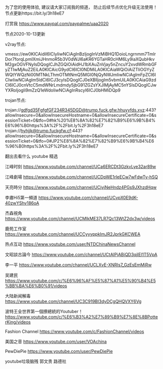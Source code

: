 为了您的使用体验, 建议请大家订阅我的频道， 防止后续节点优化升级无法使用！节点更新https://bit.ly/3h18eE7


打赏我 https://www.paypal.com/paypalme/uaa2020

节点2020-10-13更新




v2ray节点:

vmess://ew0KICAidiI6ICIyIiwNCiAgInBzIjogInVzMiBHQ1DoioLngrnmm7TmlrDor7forqLpmIXmiJHnmoR5b3V0dWJl6aKR6YGTaHR0cHM6Ly9iaXQubHkvM2gxOGVFNyIsDQogICJhZGQiOiAidHJ1bXAuZnVjay5nZncuY2xvdWRmbGFyZTIwMjAuZ2EiLA0KICAicG9ydCI6ICI0NDMiLA0KICAiaWQiOiAiZTliOGYyZWQtYWQzNi00MTNkLThmOTMtNmQ5MGI0NjQyNWJmIiwNCiAgImFpZCI6ICIwIiwNCiAgIm5ldCI6ICJ3cyIsDQogICJ0eXBlIjogIm5vbmUiLA0KICAiaG9zdCI6ICJ0cnVtcC5mdWNrLmdmdy5jbG91ZGZsYXJlMjAyMC5nYSIsDQogICJwYXRoIjogIi9mZzQ1eWdoIiwNCiAgInRscyI6ICJ0bHMiDQp9


trojan节点:

trojan://gdfgd35FgfgfGF234R345DGD@trump.fuck.gfw.hhuyyfds.xyz:443?allowInsecure=0&allowInsecureHostname=0&allowInsecureCertificate=0&sessionTicket=0&tfo=0#hk%20%E8%8A%82%E7%82%B9%E6%9B%B4%E6%96%B0https%3A%2F%2Fbit.ly%2F3h18eE7
trojan://hyhjjk@trump.fuckgfw.cf:443?allowInsecure=0&allowInsecureHostname=0&allowInsecureCertificate=0&sessionTicket=0&tfo=0#JP2%E8%8A%82%E7%82%B9%E6%9B%B4%E6%96%B0https%3A%2F%2Fbit.ly%2F3h18eE7



翻出去看什么
youtube 精选

江峰时刻                 https://www.youtube.com/channel/UCa6ERCDt3GzkvLye32ar89w

江峰劇場                 https://www.youtube.com/channel/UCDpWE1rleECw7wFdwTy-hSQ

天亮時分                 https://www.youtube.com/channel/UCjvjNeHndz4PGs9JXhzdHqw

李肅Hi5第一頻道           https://www.youtube.com/channel/UCvpX0E9dK-40zwYShv186oA

杰森視角                  https://www.youtube.com/channel/UCMIkME37LR7Qc13WtZ2dx3w/videos           

鹿苑工作室                https://www.youtube.com/channel/UCCyyvppkImJR2JprkGKCWEA

热点互动                  https://www.youtube.com/user/NTDChinaNewsChannel

文昭談古論今              https://www.youtube.com/channel/UCtAIPjABiQD3qjlEl1T5VpA

李一平                    https://www.youtube.com/channel/UCLXvE-XNRIs7_GzEsEmMiRw

吴建民                     https://www.youtube.com/c/%E6%96%AF%E5%87%A1%E5%90%B4%E5%BB%BA%E6%B0%91/videos

大陆新闻解毒                https://www.youtube.com/channel/UC3C919BI3dyDCgQHQVXY6Vg

波特王全世界第一個撩總統的Youtuber！https://www.youtube.com/c/%E6%B3%A2%E7%89%B9%E7%8E%8BPotterKing/videos

Fashion Channel            https://www.youtube.com/c/FashionChannel/videos

美国之音                   https://www.youtube.com/user/VOAchina  

PewDiePie                  https://www.youtube.com/user/PewDiePie       


youtube垃圾脑残 郭文贵 路德社
